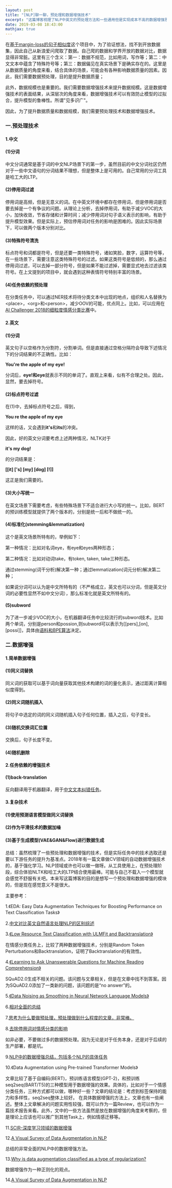 ```yaml
---
layout: post
title: "[NLP]聊一聊，预处理和数据增强技术"
excerpt: "这篇博客梳理了NLP中英文的预处理方法和一些通用但是实现成本不高的数据增强思路。"
date: 2019-03-08 18:43:00
mathjax: true
---
```


<script type="text/javascript" src="http://cdn.mathjax.org/mathjax/latest/MathJax.js?config=default"></script>

在[基于margin-loss的句子相似度](https://github.com/zhpmatrix/margin-loss-for-sentence-similarity)这个项目中，为了验证想法，找不到开放数据集，因此自己从新浪爱问爬取了数据。自己爬的数据和学界开放的数据对比，数据显得非常脏。这里有三个含义：第一：数据不规范，比如用词，写作等；第二：中文文本中蕴含了特殊符号等；第三：数据偏见在真实场景下是确实存在的。这里是从数据质量的角度来看，结合具体的场景，可能会有各种影响数据质量的因素。因此，我们需要数据预处理，目的是提升数据质量；

此外，数据规模也是重要的。我们需要数据增强技术来提升数据规模。这是数据增强技术的表面结果，从深层次的角度来看，数据增强技术可以有效防止模型的过拟合，提升模型的鲁棒性。所谓"见多识广"。

因此，为了提升数据质量和数据规模，我们需要预处理技术和数据增强技术。

### 一.预处理技术

#### 1.中文

#### (1)分词

中文分词通常是基于词的中文NLP场景下的第一步，虽然目前的中文分词社区仍然对于一些中文语句的分词结果不理想，但是整体上是可用的。自己常用的分词工具是哈工大的LTP。

#### (2)停用词过滤

停用词是高频，但是无意义的词。在中英文环境中都存在停用词，但是停用词是否要去掉是一个有争议的问题。从理论上分析，去掉停用词，有助于减少VOC的大小，加快收敛，节省存储和计算时间；减少停用词对句子语义表示的影响，有助于提升模型效果。但是实际上，预估停用词对任务的影响是困难的。因此实际场景下，可以做两个版本分别对比。

#### (3)特殊符号清洗

标点符号和词都是符号，但是还要一类特殊符号，诸如笑脸，数字，运算符号等，在一些场景下，需要注意这类特殊符号的过滤。如果这类符号是低频的，那么通过停用词过滤，可以去掉一部分符号，但是如果不能过滤掉，需要显式地去过滤该类符号。在上文提到的项目中，就会遇到这种表情符号特别丰富的场景。

#### (4)任务依赖的预处理

在分类任务中，可以通过NER技术将待分类文本中出现的地点，组织和人名替换为\<place\>，\<org\>和\<person\>，减少OOV的可能，优点同上。比如，可以应用在[AI Challenger 2018的细粒度情感分类比赛](https://github.com/xueyouluo/fsauor2018)中。


#### 2.英文

#### (1)分词

英文句子以空格作为分割符，分割单词。但是直接通过空格分隔符会导致下述情况下的分词结果的不正确性。比如：

**You're the apple of my eye!**

分词后，**eye!**和**eye**就表示不同的单词了。直观上来看，似有不合理之处。因此，显然，要去掉符号。

#### (2)标点符号过滤

在(1)中，去掉标点符号之后，得到，

**You re the apple of my eye**

这样的话，又会遇到**it's**和**its**的冲突。

因此，好的英文分词要考虑上述两种情况，NLTK对于

**it's my dog!**

的分词结果是：

**\[\[it\] \['s\] \[my\] \[dog\] \[!\]\]**

这正是我们需要的。

#### (3)大小写统一

在英文场景下需要考虑，有些特殊场景下不适合进行大小写的统一。比如，BERT的预训练模型就提供了两个版本的，分别是统一后和不做统一的。

#### (4)标准化(stemming&lemmatization)

这个是英文场景所特有的，举例如下：

第一种情况：比如对名词eye，有eye和eyes两种形态；

第二种情况：比如对动词take，有token, taken, take三种形态。

通过stemming(词干分析)解决第一种；通过lemmatization(词元分析)解决第二种；

如果说分词可以认为是中文所特有的（不严格成立，英文也可以分词，但是英文分词的必要性显然不如中文分词），那么标准化就是英文所特有的。

#### (5)subword

为了进一步减少VOC的大小，在机器翻译任务中比较流行的subword技术。比如两个单词，分别是person和possion,则subword可以表示为\[\[pers\],\[on\],\[possi\]\]，具体由[语料和BPE算法](https://github.com/rsennrich/subword-nmt)决定。

### 二.数据增强

#### 1.简单数据增强

#### (1)同义词替换

同义词的获取可以基于词向量获取其他技术构建的词的量化表示，通过距离计算相似度得到。

#### (2)同义词随机插入

将句子中选定的词的同义词随机插入句子任何位置，插入之后，句子变长。

#### (3)随机交换词汇位置

交换后，句子长度不变。

#### (4)随机删除

#### 2.任务依赖的增强技术

#### (1)back-translation

反向翻译用于机器翻译，用于[中文文本纠错任务](https://liweinlp.com/?p=5000)。

#### 3.复杂技术

#### (1)使用预测语言模型做同义词替换

#### (2)作为平滑技术的数据加噪

#### (3)基于生成模型(VAE&GAN&Flow)进行数据生成

总结：虽然梳理了一些预处理和数据增强的技术，但是实际任务中的技术选取还是要以下游任务的提升为基准点。2018年有一篇文章做CV领域的自动数据增强技术的，基于强化学习。NLP领域或许也可以做一做呀。从工具使用上，在预处理阶段，综合体验NLTK和哈工大的LTP结合使用最棒。可能与自己不载入一个模型就会感觉不舒服有关吧。本来写这篇博客的目的是想写一个预处理和数据增强的模块的，但是现在感觉意义不是很大。

主要参考：

1.《EDA: Easy Data Augmentation Techniques for Boosting Performance on Text Classification Tasks》

2.[中文对比英文自然语言处理NLP的区别综述](https://zhuanlan.zhihu.com/p/59838270)

3.[《Low Resource Text Classification with ULMFit and Backtranslation》](https://arxiv.org/abs/1903.09244)

在情感分类任务上，比较了两种数据增强技术，分别是Random Token Perturbations和Backtranslation，证明了Backtranslation的有效性。

4.[《Learning to Ask Unanswerable Questions for Machine Reading Comprehension》](https://arxiv.org/pdf/1906.06045.pdf)

SQuAD2.0生成不相关的问题。该问题与文章相关，但是在文章中找不到答案。因为SQuAD2.0添加了一类新的问题，该问题的是“no answer”的。

5.[《Data Noising as Smoothing in Neural Network Language Models》](https://arxiv.org/abs/1703.02573)

6.[相对全面的总结](https://zhuanlan.zhihu.com/p/75207641)

7.[思考为什么要做预处理，预处理做到什么程度的文章，非常棒。](https://zhuanlan.zhihu.com/p/76957566?utm_source=qq&utm_medium=social&utm_oi=52727124066304)

8.[去除停用词对情感分类的影响](https://towardsdatascience.com/why-you-should-avoid-removing-stopwords-aa7a353d2a52)

如非必要，不要做过多的数据预处理。因为无论是对于任务本身，还是对于后续的生产部署，都是坑。

9.[NLP中的数据增强总结，包括多个NLP的具体任务](https://github.com/quincyliang/nlp-data-augmentation)

10.《Data Augmentation using Pre-trained Transformer Models》

文章比较了基于自编码(BERT)，预训练语言模型(GPT-2)，和预训练seq2seq(BART/T5)的三种模型用于数据增强的效果。具体的，比如对于一个情感分类任务，三种方式都可以做，哪种好一些？文章的结论是：考虑到标签保持的能力和多样性，seq2seq整体上较好。 在具体数据增强的方法上，文章也有一些阐述。整体上文章解决的问题实用性较强，既可以作为一篇Review，也可以作为一篇技术报告来看。此外，文中的一些方法虽然是放在数据增强的角度来考察的，但是理论上应该也可以推广到其他Task上，例如情感迁移等。

11.[SCIR-深度学习领域的数据增强](https://mp.weixin.qq.com/s?__biz=MzI4MDYzNzg4Mw==&mid=2247492349&idx=5&sn=c4c7180ea455310ff1b6539fa7168599&chksm=ebb7da29dcc0533fe6bb348788b66246395110c2c1a606e41edfc7b37a5b66643d6736eed487&scene=0&xtrack=1&key=615298b6af513962a2ccd0616eac026eddcbf12936b0b0ef1ee1609eef767b638d63c184ace6204ea701057c1c49124510e951b47ce95f72e2d6d1355b0475c05a1e0109af3c4bbf8de8a219cb70a8e6&ascene=0&uin=MTg2NTIxNzUxNw%3D%3D&devicetype=iMac+MacBookAir7%2C2+OSX+OSX+10.15.2+build(19C57)&version=11020201&lang=zh_CN&exportkey=AyGPkP9lEsk1LxHnwqlXLfU%3D&pass_ticket=L5m3u%2FRnPtgczNrYDLg8yofoGvrUzX%2B1RWX2pbEdauEOQpSI1cCTiC71mkYWrSX%2B)

12.[A Visual Survey of Data Augmentation in NLP](https://amitness.com/2020/05/data-augmentation-for-nlp/)

总结的非常全面的NLP中的数据增强方法。

13.[Why is data augmentation classified as a type of regularization?](https://stats.stackexchange.com/questions/295383/why-is-data-augmentation-classified-as-a-type-of-regularization)

数据增强作为一种正则化的观点。

14.[A Visual Survey of Data Augmentation in NLP](https://amitness.com/2020/05/data-augmentation-for-nlp/)